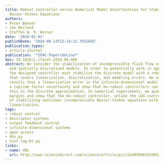 ```yaml
---
title: Robust Controller versus Numerical Model Uncertainties for Stabilization of
  Navier-Stokes Equations
authors:
- Peter Benner
- Jan Heiland
- Steffen W. R. Werner
date: '2019-01-01'
publishDate: '2024-06-13T12:14:11.755169Z'
publication_types:
- article-journal
publication: '*IFAC-PapersOnLine*'
doi: 10.1016/j.ifacol.2019.08.005
abstract: We consider the stabilization of incompressible fluid flow using linearized
  and spatially discretized models. In order to potentially work in applications,
  the designed controller must stabilize the discrete model with a robustness margin
  that covers linearization, discretization, and modeling errors. We expand on previous
  results that a linearization error in the infinite-dimensional model amounts to
  a coprime factor uncertainty and show that H∞-robust controllers can compensate
  this in the discrete approximation. In numerical experiments, we quantify the robustness
  margins and show that the H∞-robust controller, unlike the LQG-controller, is capable
  of stabilizing nonlinear incompressible Navier-Stokes equations with an inexact
  linearization.
tags:
- robust control
- descriptor systems
- output feedback control
- infinite-dimensional systems
- open access
- dns.py
- hinf-lqg-bt.py
links:
- name: URL
  url: http://www.sciencedirect.com/science/article/pii/S2405896319303246
---
```

